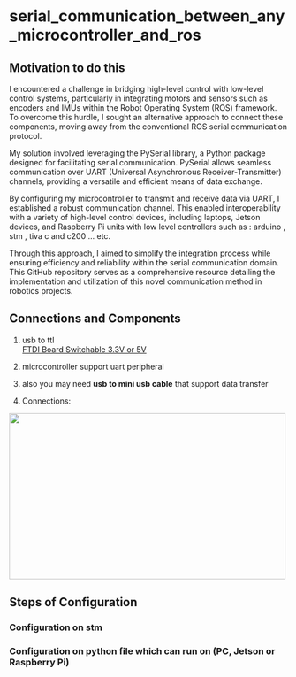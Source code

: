 # serial_communication_between_any_microcontroller_and_ros

## Motivation to do this
 I encountered a challenge in bridging high-level control with low-level control systems, particularly in integrating motors and sensors such as encoders and IMUs within the Robot Operating System (ROS) framework. To overcome this hurdle, I sought an alternative approach to connect these components, moving away from the conventional ROS serial communication protocol.

My solution involved leveraging the PySerial library, a Python package designed for facilitating serial communication. PySerial allows seamless communication over UART (Universal Asynchronous Receiver-Transmitter) channels, providing a versatile and efficient means of data exchange.

By configuring my microcontroller to transmit and receive data via UART, I established a robust communication channel. This enabled interoperability with a variety of high-level control devices, including laptops, Jetson devices, and Raspberry Pi units with low level controllers such as : arduino , stm , tiva c and c200 ... etc.

Through this approach, I aimed to simplify the integration process while ensuring efficiency and reliability within the serial communication domain. This GitHub repository serves as a comprehensive resource detailing the implementation and utilization of this novel communication method in robotics projects.
 
## Connections and Components
1. usb to ttl  
   [FTDI Board Switchable 3.3V or 5V](https://store.fut-electronics.com/products/ftdi-board-switchable-3-3-or-5v)

2. microcontroller support uart peripheral

3. also you may need **usb to mini usb cable** that support data transfer 

4. Connections:
<img src="https://iotforgeeks.com/wp-content/uploads/2020/03/Programming-STM32-with-USB-to-Serial-TTL.jpg" width="500" height="300">

## Steps of Configuration 

### Configuration on stm 

### Configuration on python file which can run on (PC, Jetson or Raspberry Pi)
